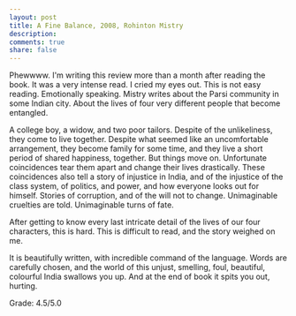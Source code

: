 ```yaml
---
layout: post
title: A Fine Balance, 2008, Rohinton Mistry
description: 
comments: true
share: false
---
```


Phewwww. I'm writing this review more than a month after reading the book. It was a very intense read. 
I cried my eyes out. This is not easy reading. Emotionally speaking. Mistry writes about the Parsi community 
in some Indian city. About the lives of four very different people that become entangled. 

A college boy, a widow, and two poor tailors. Despite of the unlikeliness, they come to live together. 
Despite what seemed like an uncomfortable arrangement, they become family for some time, and they live a 
short period of shared happiness, together. But things move on. Unfortunate coincidences tear them apart and
change their lives drastically. These coincidences also tell a story of injustice in India, and of the 
injustice of the class system, of politics, and power, and how everyone looks out for himself. Stories of 
corruption, and of the will not to change. Unimaginable cruelties are told. Unimaginable turns of fate.

After getting to know every last intricate detail of the lives of our four characters, this is hard. 
This is difficult to read, and the story weighed on me. 

It is beautifully written, with incredible 
command of the language. Words are carefully chosen, and the world of this unjust, smelling, foul, 
beautiful, colourful India swallows you up. And at the end of book it spits you out, hurting.



Grade: 4.5/5.0


